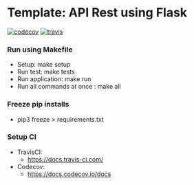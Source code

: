 # Template: API Rest using Flask
[![codecov](https://codecov.io/gh/santimattius/rest-api-flask-template/branch/master/graph/badge.svg?token=R4T1BF8Ki2)](https://codecov.io/gh/santimattius/rest-api-flask-template) [![travis](https://travis-ci.com/santimattius/rest-api-flask-template.svg?token=P7xvicFZMo2reEHHNuJS&branch=master)](https://travis-ci.com/santimattius/rest-api-flask-template) 


### Run using Makefile
- Setup: make setup
- Run test: make tests
- Run application: make run
- Run all commands at once : make all

### Freeze pip installs
- pip3 freeze > requirements.txt

### Setup CI
- TravisCI:
  - https://docs.travis-ci.com/
- Codecov:
  - https://docs.codecov.io/docs   
